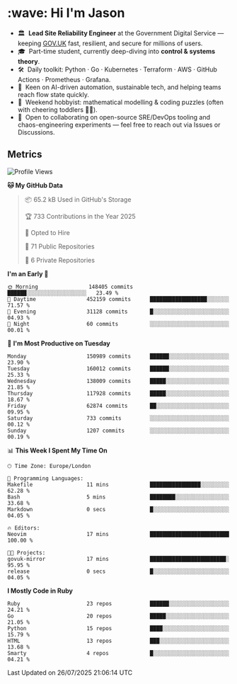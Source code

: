 <h1 align="left" id="jason-title">:wave: Hi I'm Jason</h1>

- 🏛️ &nbsp;**Lead Site Reliability Engineer** at the Government Digital Service — keeping [GOV.UK](https://www.gov.uk/) fast, resilient, and secure for millions of users.  
- 🎓 &nbsp;Part-time student, currently deep-diving into **control & systems theory**.  
- 🛠️ &nbsp;Daily toolkit: Python · Go · Kubernetes · Terraform · AWS · GitHub Actions · Prometheus · Grafana.  
- 🌱 &nbsp;Keen on AI-driven automation, sustainable tech, and helping teams reach flow state quickly.  
- 🧩 &nbsp;Weekend hobbyist: mathematical modelling & coding puzzles (often with cheering toddlers 👶👶). 
- 🤝 &nbsp;Open to collaborating on open-source SRE/DevOps tooling and chaos-engineering experiments — feel free to reach out via Issues or Discussions.


<h2>Metrics</h2>

<!--START_SECTION:waka-->
![Profile Views](http://img.shields.io/badge/Profile%20Views-0-blue)

**🐱 My GitHub Data** 

> 📦 65.2 kB Used in GitHub's Storage 
 > 
> 🏆 733 Contributions in the Year 2025
 > 
> 💼 Opted to Hire
 > 
> 📜 71 Public Repositories 
 > 
> 🔑 6 Private Repositories 
 > 
**I'm an Early 🐤** 

```text
🌞 Morning                148405 commits      ██████░░░░░░░░░░░░░░░░░░░   23.49 % 
🌆 Daytime                452159 commits      ██████████████████░░░░░░░   71.57 % 
🌃 Evening                31128 commits       █░░░░░░░░░░░░░░░░░░░░░░░░   04.93 % 
🌙 Night                  60 commits          ░░░░░░░░░░░░░░░░░░░░░░░░░   00.01 % 
```
📅 **I'm Most Productive on Tuesday** 

```text
Monday                   150989 commits      ██████░░░░░░░░░░░░░░░░░░░   23.90 % 
Tuesday                  160012 commits      ██████░░░░░░░░░░░░░░░░░░░   25.33 % 
Wednesday                138009 commits      █████░░░░░░░░░░░░░░░░░░░░   21.85 % 
Thursday                 117928 commits      █████░░░░░░░░░░░░░░░░░░░░   18.67 % 
Friday                   62874 commits       ██░░░░░░░░░░░░░░░░░░░░░░░   09.95 % 
Saturday                 733 commits         ░░░░░░░░░░░░░░░░░░░░░░░░░   00.12 % 
Sunday                   1207 commits        ░░░░░░░░░░░░░░░░░░░░░░░░░   00.19 % 
```


📊 **This Week I Spent My Time On** 

```text
🕑︎ Time Zone: Europe/London

💬 Programming Languages: 
Makefile                 11 mins             ████████████████░░░░░░░░░   62.28 % 
Bash                     5 mins              ████████░░░░░░░░░░░░░░░░░   33.68 % 
Markdown                 0 secs              █░░░░░░░░░░░░░░░░░░░░░░░░   04.05 % 

🔥 Editors: 
Neovim                   17 mins             █████████████████████████   100.00 % 

🐱‍💻 Projects: 
govuk-mirror             17 mins             ████████████████████████░   95.95 % 
release                  0 secs              █░░░░░░░░░░░░░░░░░░░░░░░░   04.05 % 
```

**I Mostly Code in Ruby** 

```text
Ruby                     23 repos            ██████░░░░░░░░░░░░░░░░░░░   24.21 % 
Go                       20 repos            █████░░░░░░░░░░░░░░░░░░░░   21.05 % 
Python                   15 repos            ████░░░░░░░░░░░░░░░░░░░░░   15.79 % 
HTML                     13 repos            ███░░░░░░░░░░░░░░░░░░░░░░   13.68 % 
Smarty                   4 repos             █░░░░░░░░░░░░░░░░░░░░░░░░   04.21 % 
```




 Last Updated on 26/07/2025 21:06:14 UTC
<!--END_SECTION:waka-->

<!-- links -->

[issues page]: https://github.com/jasonBirchall/jasonBirchall/issues "jasonBirchall/issues"
